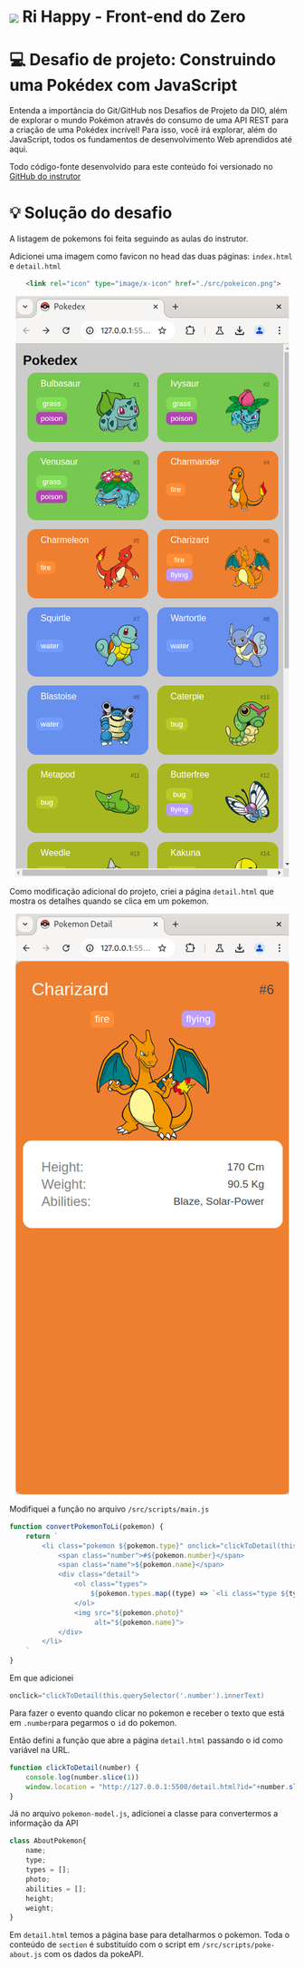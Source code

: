 <h1>
    <a href="https://www.dio.me/">
     <img align="center" width="40px" src="https://hermes.digitalinnovation.one/assets/diome/logo-minimized.png"></a>
    <span> Ri Happy - Front-end do Zero
</span>
</h1>

# :computer: Desafio de projeto: Construindo uma Pokédex com JavaScript

Entenda a importância do Git/GitHub nos Desafios de Projeto da DIO, além de explorar o mundo Pokémon através do consumo de uma API REST para a criação de uma Pokédex incrível! Para isso, você irá explorar, além do JavaScript, todos os fundamentos de desenvolvimento Web aprendidos até aqui.

Todo código-fonte desenvolvido para este conteúdo foi versionado no [GitHub do instrutor](https://github.com/digitalinnovationone/js-developer-pokedex)


# :bulb: Solução do desafio 

A listagem de pokemons foi feita seguindo as aulas do instrutor. 

Adicionei uma imagem como favicon no head das duas páginas: `index.html` e `detail.html`

```html
    <link rel="icon" type="image/x-icon" href="./src/pokeicon.png">
```
<p align=center>
<img src='pokedex.png'>
</p>

Como modificação adicional do projeto, criei a página `detail.html` que mostra os detalhes quando se clica em um pokemon.

<p align=center>
<img src='detail.png'>
</p>

Modifiquei a função no arquivo `/src/scripts/main.js` 

```javascript
function convertPokemonToLi(pokemon) {
    return `
        <li class="pokemon ${pokemon.type}" onclick="clickToDetail(this.querySelector('.number').innerText)">
            <span class="number">#${pokemon.number}</span>
            <span class="name">${pokemon.name}</span>
            <div class="detail">
                <ol class="types">
                    ${pokemon.types.map((type) => `<li class="type ${type}">${type}</li>`).join('')}
                </ol>
                <img src="${pokemon.photo}"
                     alt="${pokemon.name}">
            </div>
        </li>
    `
}
```

Em que adicionei

```javascript
onclick="clickToDetail(this.querySelector('.number').innerText)
```

Para fazer o evento quando clicar no pokemon e receber o texto que está em `.number`para pegarmos o `id` do pokemon.

Então defini a função que abre a página `detail.html` passando o id como variável na URL.
```javascript
function clickToDetail(number) {
    console.log(number.slice(1))
    window.location = "http://127.0.0.1:5500/detail.html?id="+number.slice(1)
}
```

Já no arquivo `pokemon-model.js`, adicionei a classe para convertermos a informação da API

```javascript
class AboutPokemon{
    name;
    type;
    types = [];
    photo;
    abilities = [];
    height;
    weight;
}
```

Em `detail.html` temos a página base para detalharmos o pokemon. Toda o conteúdo de `section` é substituído com o script em `/src/scripts/poke-about.js` com os dados da pokeAPI.
